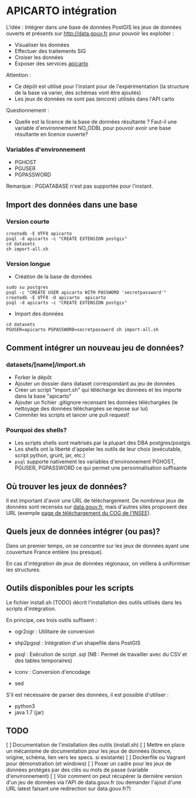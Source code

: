 # APICARTO intégration

L'idée : Intégrer dans une base de données PostGIS les jeux de données ouverts et présents sur http://data.gouv.fr pour pouvoir les exploiter :
* Visualiser les données
* Effectuer des traitements SIG
* Croiser les données
* Exposer des services [apicarto](http://github.com/sgmap/apicarto)

Attention :

* Ce dépôt est utilisé pour l'instant pour de l'expérimentation (la structure de la base va varier, des schémas vont être ajoutés)
* Les jeux de données ne sont pas (encore) utilisés dans l'API carto

Questionnement :

* Quelle est la licence de la base de données résultante ? Faut-il une variable d'environnement NO_ODBL pour pouvoir avoir une base résultante en licence ouverte?

### Variables d'environnement

* PGHOST
* PGUSER
* PGPASSWORD


Remarque : PGDATABASE n'est pas supportée pour l'instant.

## Import des données dans une base

### Version courte

```
createdb -E UTF8 apicarto
psql -d apicarto -c "CREATE EXTENSION postgis"
cd datasets
sh import-all.sh
```

### Version longue

* Création de la base de données

```
sudo su postgres
psql -c "CREATE USER apicarto WITH PASSWORD 'secretpassword'"
createdb -E UTF8 -O apicarto  apicarto
psql -d apicarto -c "CREATE EXTENSION postgis"
```

* Import des données

```
cd datasets
PGUSER=apicarto PGPASSWORD=secretpassword sh import-all.sh
```

## Comment intégrer un nouveau jeu de données?

### datasets/[name]/import.sh

* Forker le dépôt
* Ajouter un dossier dans dataset correspondant au jeu de données
* Créer un script "import.sh" qui télécharge les données et les importe dans la base "apicarto"
* Ajouter un fichier .gitignore recensant les données téléchargées (le nettoyage des données téléchargées se repose sur lui)
* Commiter les scripts et lancer une pull request!

### Pourquoi des shells?

* Les scripts shells sont maitrisés par la plupart des DBA postgres/postgis
* Les shells ont la liberté d'appeler les outils de leur choix (exécutable, script python, grunt, jar, etc.)
* ```psql``` supporte nativement les variables d'environnement PGHOST, PGUSER, PGPASSWORD ce qui permet une personnalisation suffisante


## Où trouver les jeux de données?

Il est important d'avoir une URL de téléchargement. De nombreux jeux de données sont recensés sur [data.gouv.fr](https://www.data.gouv.fr/fr/), mais d'autres sites proposent des URL (exemple [page de téléchargement du COG de l'INSEE](http://www.insee.fr/fr/methodes/nomenclatures/cog/telechargement.asp)).


## Quels jeux de données intégrer (ou pas)?

Dans un premier temps, on se concentre sur les jeux de données ayant une couverture France entière (ou presque).

En cas d'intégration de jeux de données régionaux, on veillera à uniformiser les structures.


## Outils disponibles pour les scripts

Le fichier install.sh (TODO) décrit l'installation des outils utilisés dans les scripts d'intégration.

En principe, ces trois outils suffisent :

* ogr2ogr : Utilitaire de conversion
* shp2pgsql : Intégration d'un shapefile dans PostGIS
* psql : Exécution de script .sql (NB : Permet de travailler avec du CSV et des tables temporaires)

* iconv : Conversion d'encodage
* sed


S'il est nécessaire de parser des données, il est possible d'utiliser :

* python3
* java 1.7 (jar)


## TODO

[ ] Documentation de l'installation des outils (install.sh)
[ ] Mettre en place un mécanisme de documentation pour les jeux de données (licence, origine, schéma, lien vers les specs. si existante)
[ ] Dockerfile ou Vagrant pour démonstration (et windows)
[ ] Poser un cadre pour les jeux de données protégés par des clés ou mots de passe (variable d'environnement)
[ ] Voir comment on peut récupérer la dernière version d'un jeu de données via l'API de data.gouv.fr (ou demander l'ajout d'une URL latest faisant une redirection sur data.gouv.fr?)


